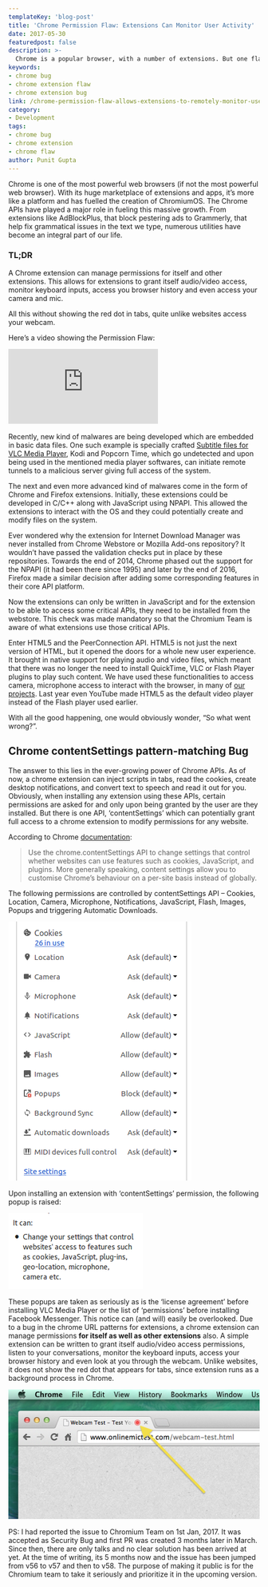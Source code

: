 ```yaml
---
templateKey: 'blog-post'
title: 'Chrome Permission Flaw: Extensions Can Monitor User Activity'
date: 2017-05-30
featuredpost: false
description: >-
  Chrome is a popular browser, with a number of extensions. But one flaw in their permission grants extensions access to your webcam without your knowledge.
keywords:
- chrome bug
- chrome extension flaw
- chrome extension bug
link: /chrome-permission-flaw-allows-extensions-to-remotely-monitor-user-activity-without-indication
category:
- Development
tags:
- chrome bug
- chrome extension
- chrome flaw
author: Punit Gupta
---
```


Chrome is one of the most powerful web browsers (if not the most powerful web browser). With its huge marketplace of extensions and apps, it’s more like a platform and has fuelled the creation of ChromiumOS. The Chrome APIs have played a major role in fueling this massive growth. From extensions like AdBlockPlus, that block pestering ads to Grammerly, that help fix grammatical issues in the text we type, numerous utilities have become an integral part of our life.


### TL;DR

A Chrome extension can manage permissions for itself and other extensions. This allows for extensions to grant itself audio/video access, monitor keyboard inputs, access you browser history and even access your camera and mic.

All this without showing the red dot in tabs, quite unlike websites access your webcam.

Here’s a video showing the Permission Flaw:

<div class='embed-wrapper'>
  <div class='embed-container'>
    <iframe
      src="https://player.vimeo.com/video/220151318"
      frameBorder="0"
      allow="autoplay; fullscreen"
      style="max-width: 100%;"
      allowFullScreen
    />
  </div>
</div>

## Evolution of Malwares
According to chrome “Malware is any software or mobile application specifically designed to harm a computer, a mobile device, the software it’s running, or its users. Malware exhibits malicious behavior that can include installing software without user consent and installing harmful software such as viruses.”


![Malware](./images/malware.png)
Have you ever seen this?


Malwares were initially OS-specific (like Windows only or Mac only). Then they started becoming application-specific, like Macro viruses for Word, Excel and other business applications. Both these type of malwares are easily detectable by Anti-virus softwares.

<iframe width="560" height="315" src="https://www.youtube.com/embed/pbG0JGY2U00" frameborder="0" allow="accelerometer; autoplay; encrypted-media; gyroscope; picture-in-picture" allowfullscreen></iframe>

Recently, new kind of malwares are being developed which are embedded in basic data files. One such example is specially crafted [Subtitle files for VLC Media Player](http://blog.checkpoint.com/2017/05/23/hacked-in-translation/), Kodi and Popcorn Time, which go undetected and upon being used in the mentioned media player softwares, can initiate remote tunnels to a malicious server giving full access of the system.

The next and even more advanced kind of malwares come in the form of Chrome and Firefox extensions. Initially, these extensions could be developed in C/C++ along with JavaScript using NPAPI. This allowed the extensions to interact with the OS and they could potentially create and modify files on the system.

Ever wondered why the extension for Internet Download Manager was never installed from Chrome Webstore or Mozilla Add-ons repository? It wouldn’t have passed the validation checks put in place by these repositories. Towards the end of 2014, Chrome phased out the support for the NPAPI (it had been there since 1995) and later by the end of 2016, Firefox made a similar decision after adding some corresponding features in their core API platform.

Now the extensions can only be written in JavaScript and for the extension to be able to access some critical APIs, they need to be installed from the webstore. This check was made mandatory so that the Chromium Team is aware of what extensions use those critical APIs.

Enter HTML5 and the PeerConnection API. HTML5 is not just the next version of HTML, but it opened the doors for a whole new user experience. It brought in native support for playing audio and video files, which meant that there was no longer the need to install QuickTime, VLC or Flash Player plugins to play such content. We have used these functionalities to access camera, microphone access to interact with the browser, in many of [our projects](/works). Last year even YouTube made HTML5 as the default video player instead of the Flash player used earlier.

With all the good happening, one would obviously wonder, “So what went wrong?”.


## Chrome contentSettings pattern-matching Bug
The answer to this lies in the ever-growing power of Chrome APIs. As of now, a chrome extension can inject scripts in tabs, read the cookies, create desktop notifications, and convert text to speech and read it out for you. Obviously, when installing any extension using these APIs, certain permissions are asked for and only upon being granted by the user are they installed. But there is one API, ‘contentSettings’ which can potentially grant full access to a chrome extension to modify permissions for any website.

According to Chrome [documentation](https://developer.chrome.com/extensions/contentSettings):

> Use the chrome.contentSettings API to change settings that control whether websites can use features such as cookies, JavaScript, and plugins. More generally speaking, content settings allow you to customise Chrome’s behaviour on a per-site basis instead of globally.

The following permissions are controlled by contentSettings API – Cookies, Location, Camera, Microphone, Notifications, JavaScript, Flash, Images, Popups and triggering Automatic Downloads.

![Chrome Content Settings List](./images/Screenshot-from-2017-05-30-21-22-13.png)

Upon installing an extension with ‘contentSettings’ permission, the following popup is raised:

![Screenshot from 2017-01-01 12-17-38](./images/Screenshot-from-2017-01-01-12-17-38.png)

These popups are taken as seriously as is the ‘license agreement’ before installing VLC Media Player or the list of ‘permissions’ before installing Facebook Messenger. This notice can (and will) easily be overlooked. Due to a bug in the chrome URL patterns for extensions, a chrome extension can manage permissions __for itself as well as other extensions__ also. A simple extension can be written to grant itself audio/video access permissions, listen to your conversations, monitor the keyboard inputs, access your browser history and even look at you through the webcam. Unlike websites, it does not show the red dot that appears for tabs, since extension runs as a background process in Chrome.

![Screen-Shot-2013-11-05-at-20.28.41](./images/Screen-Shot-2013-11-05-at-20.28.41.png)


PS: I had reported the issue to Chromium Team on 1st Jan, 2017. It was accepted as Security Bug and first PR was created 3 months later in March. Since then, there are only talks and no clear solution has been arrived at yet. At the time of writing, its 5 months now and the issue has been jumped from v56 to v57 and then to v58. The purpose of making it public is for the Chromium team to take it seriously and prioritize it in the upcoming version.

